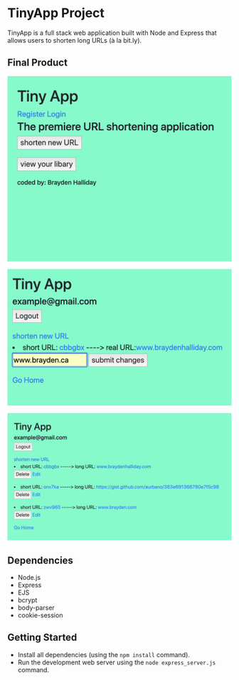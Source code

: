 # TinyApp Project

TinyApp is a full stack web application built with Node and Express that allows users to shorten long URLs (à la bit.ly).

## Final Product

!["the home page"](https://github.com/BraydenHalliday/tinyapp/blob/master/docs/home-page.png?raw=truehttps://github.com/BraydenHalliday/tinyapp/blob/master/docs/home-page.png)

!["the edits page"](https://github.com/BraydenHalliday/tinyapp/blob/master/docs/edit-page.png?raw=true)

!["the library page"](https://github.com/BraydenHalliday/tinyapp/blob/master/docs/libary-page.png?raw=true)


## Dependencies

- Node.js
- Express
- EJS
- bcrypt
- body-parser
- cookie-session

## Getting Started

- Install all dependencies (using the `npm install` command).
- Run the development web server using the `node express_server.js` command.

